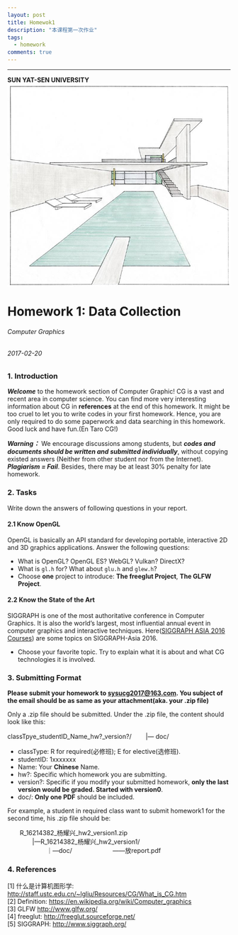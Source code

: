 ```yaml
---
layout: post
title: Homewok1
description: "本课程第一次作业"
tags:
  - homework
comments: true
---
```


_ _ _
**SUN YAT-SEN UNIVERSITY**
<img src="/images/cover.jpg" style="text-align: center;clear: both;display: block;margin: auto;">

# Homework 1: Data Collection
###### Computer Graphics
###### 2017-02-20

### 1. Introduction
***Welcome*** to the homework section of Computer Graphic! CG is a vast and recent area in computer science. You can find more very interesting information about CG in **references** at the end of this homework. It might be too cruel to let you to write codes in your first homework. Hence, you are only required to do some paperwork and data searching in this homework. Good luck and have fun.(En Taro CG!)

***Warning：*** We encourage discussions among students, but ***codes and documents should be written and submitted individually***, without copying existed answers (Neither from other student nor from the Internet). ***Plagiarism = Fail***. Besides, there may be at least 30% penalty for late homework.

### 2. Tasks

Write down the answers of following questions in your report.
#### 2.1 Know OpenGL

OpenGL is basically an API standard for developing portable, interactive 2D and 3D graphics applications.  Answer the following questions:
- What is OpenGL? OpenGL ES? WebGL? Vulkan? DirectX?
- What is `gl.h` for? What about `glu.h` and `glew.h`?
- Choose **one** project to introduce: **The freeglut Project**, **The GLFW Project**.

#### 2.2 Know the State of the Art
SIGGRAPH is one of the most authoritative conference in Computer Graphics. It is also the world’s largest, most influential annual event in computer graphics and interactive techniques. Here([SIGGRAPH ASIA 2016 Courses](http://www.siggraph.org/sites/default/files/siggraph-asia-2016-courses-open-access.html)) are some topics on SIGGRAPH-Asia 2016.  
- Choose your favorite topic. Try to explain what it is about and what CG technologies it is involved.  


### 3. Submitting Format
**Please submit your homework to sysucg2017@163.com. You subject of the email should be as same as your attachment(aka. your .zip file)**

Only a .zip file should be submitted. Under the .zip file, the content should look like this:

classTpye_studentID_Name_hw?_version?/
　　|— doc/

- classType: R for required(必修班); E for elective(选修班).
- studentID: 1xxxxxxx
- Name: Your **Chinese** Name.
- hw?: Specific which homework you are submitting.
- version?: Specific if you modify your submitted homework, **only the last version would be graded. Started with version0**.
- doc/: **Only one PDF** should be included.

For example, a student in required class want to submit homework1 for the second time, his .zip file should be:

　　R\_16214382\_杨耀兴\_hw2\_version1.zip  
  　　　　|—R\_16214382\_杨耀兴\_hw2_version1/  
  　　　　  　　｜—doc/  　　　　  　　——放report.pdf  


### 4. References
[1] 什么是计算机图形学: http://staff.ustc.edu.cn/~lgliu/Resources/CG/What_is_CG.htm  
[2] Definition: https://en.wikipedia.org/wiki/Computer_graphics  
[3] GLFW http://www.glfw.org/  
[4] freeglut: http://freeglut.sourceforge.net/  
[5] SIGGRAPH: http://www.siggraph.org/  


